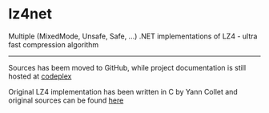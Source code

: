# lz4net
Multiple (MixedMode, Unsafe, Safe, ...) .NET implementations of LZ4 - ultra fast compression algorithm

---

Sources has beem moved to GitHub, while project documentation is still hosted at [codeplex](https://lz4net.codeplex.com/)

Original LZ4 implementation has been written in C by Yann Collet and original sources can be found [here](https://github.com/Cyan4973/lz4)
